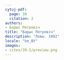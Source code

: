 ```yaml
---
cytuj-pdf:
  page: 39
  citation: 2
authors:
- Барыс Пятровіч
title: "Барыс Пятровіч"
description: "Ловы. 1992"
locale: "be_BY"
images:
- cites/39-2/preview.png
---
```

